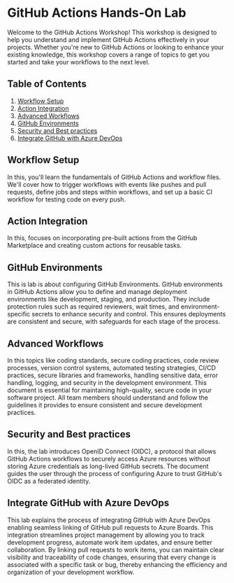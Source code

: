 # GitHub Actions Hands-On Lab

Welcome to the GitHub Actions Workshop! This workshop is designed to help you understand and implement GitHub Actions effectively in your projects. Whether you're new to GitHub Actions or looking to enhance your existing knowledge, this workshop covers a range of topics to get you started and take your workflows to the next level.

## Table of Contents

1. [Workflow Setup](#workflow-setup)
2. [Action Integration](#action-integration)
3. [Advanced Workflows](#advanced-workflows)
4. [GitHub Environments](#GitHub-Environments)
5. [Security and Best practices](#security-and-best-practices)
6. [Integrate GitHub with Azure DevOps](#Integrate-GitHub-with-Azure-DevOps)

## Workflow Setup

In this, you'll learn the fundamentals of GitHub Actions and workflow files. We'll cover how to trigger workflows with events like pushes and pull requests, define jobs and steps within workflows, and set up a basic CI workflow for testing code on every push.

## Action Integration

In this, focuses on incorporating pre-built actions from the GitHub Marketplace and creating custom actions for reusable tasks. 

## GitHub Environments

This is lab is about configuring GitHub Environments. GitHub environments in GitHub Actions allow you to define and manage deployment environments like development, staging, and production. They include protection rules such as required reviewers, wait times, and environment-specific secrets to enhance security and control. This ensures deployments are consistent and secure, with safeguards for each stage of the process.

## Advanced Workflows

In this topics like coding standards, secure coding practices, code review processes, version control systems, automated testing strategies, CI/CD practices, secure libraries and frameworks, handling sensitive data, error handling, logging, and security in the development environment. This document is essential for maintaining high-quality, secure code in your software project. All team members should understand and follow the guidelines it provides to ensure consistent and secure development practices. 

## Security and Best practices

In this, the lab introduces OpenID Connect (OIDC), a protocol that allows GitHub Actions workflows to securely access Azure resources without storing Azure credentials as long-lived GitHub secrets. The document guides the user through the process of configuring Azure to trust GitHub's OIDC as a federated identity.

## Integrate GitHub with Azure DevOps

This lab explains the process of integrating GitHub with Azure DevOps enabling seamless linking of GitHub pull requests to Azure Boards. This integration streamlines project management by allowing you to track development progress, automate work item updates, and ensure better collaboration. By linking pull requests to work items, you can maintain clear visibility and traceability of code changes, ensuring that every change is associated with a specific task or bug, thereby enhancing the efficiency and organization of your development workflow.
